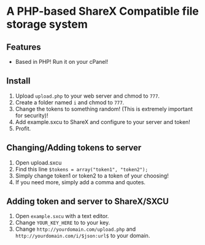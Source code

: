 # A PHP-based ShareX Compatible file storage system

## Features
- Based in PHP! Run it on your cPanel!

## Install
1. Upload `upload.php` to your web server and chmod to `777`.
2. Create a folder named `i` and chmod to `777`.
3. Change the tokens to something random! (This is extremely important for security)!
4. Add example.sxcu to ShareX and configure to your server and token!
5. Profit.

## Changing/Adding tokens to server
1. Open upload.sxcu
2. Find this line `$tokens = array("token1", "token2");`
3. Simply change token1 or token2 to a token of your choosing!
4. If you need more, simply add a comma and quotes.

## Adding token and server to ShareX/SXCU
1. Open `example.sxcu` with a text editor.
2. Change `YOUR_KEY_HERE` to to your key.
3. Change `http://yourdomain.com/upload.php` and `http://yourdomain.com/i/$json:url$` to your domain.
